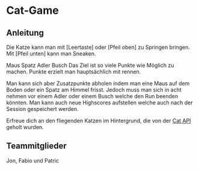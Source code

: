 # Cat-Game

## Anleitung

Die Katze kann man mit [Leertaste] oder [Pfeil oben] zu Springen bringen.
Mit [Pfeil unten] kann man Sneaken.

Maus Spatz Adler Busch
Das Ziel ist so viele Punkte wie Möglich zu machen.
Punkte erzielt man hauptsächlich mit rennen.

Man kann sich aber Zusatzpunkte abholen indem man eine Maus auf dem Boden oder ein Spatz am Himmel frisst.
Jedoch muss man sich in acht nehmen vor einem Adler oder einem Busch welche den Run beenden könnten.
Man kann auch neue Highscores aufstellen welche auch nach der Session gespeichert werden.

Erfreue dich an den fliegenden Katzen im Hintergrund, die von der [Cat API](https://thecatapi.com/) geholt wurden.

## Teammitglieder

Jon, Fabio und Patric
